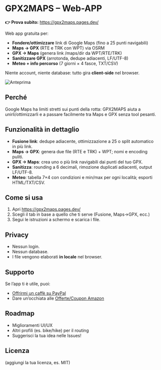 # GPX2MAPS – Web-APP
**👉 Prova subito:** https://gpx2maps.pages.dev/

Web app gratuita per:
- **Fondere/ottimizzare** link di Google Maps (fino a 25 punti navigabili)
- **Maps → GPX** (RTE e TRK con WPT) via OSRM
- **GPX → Maps** (genera link /maps/dir da WPT/RTE/TRK)
- **Sanitizzare GPX** (arrotonda, dedupe adiacenti, LF/UTF-8)
- **Meteo + info percorso** (7 giorni × 4 fasce, TXT/CSV)

Niente account, niente database: tutto gira **client-side** nel browser.

![Anteprima](https://gpx2maps.pages.dev/gpx2maps_og.jpg)

## Perché
Google Maps ha limiti stretti sui punti della rotta: GPX2MAPS aiuta a unirli/ottimizzarli e a passare facilmente tra Maps e GPX senza tool pesanti.

## Funzionalità in dettaglio
- **Fusione link**: dedupe adiacente, ottimizzazione a 25 o split automatico in più link.
- **Maps → GPX**: genera due file (RTE e TRK) + WPT; nomi e encoding puliti.
- **GPX → Maps**: crea uno o più link navigabili dai punti del tuo GPX.
- **Sanitizza**: rounding a 6 decimali, rimozione duplicati adiacenti, output LF/UTF-8.
- **Meteo**: tabella 7×4 con condizioni e min/max per ogni località; esporti HTML/TXT/CSV.

## Come si usa
1. Apri https://gpx2maps.pages.dev/
2. Scegli il tab in base a quello che ti serve (Fusione, Maps→GPX, ecc.)
3. Segui le istruzioni a schermo e scarica i file.

## Privacy
- Nessun login.
- Nessun database.
- I file vengono elaborati **in locale** nel browser.

## Supporto
Se l’app ti è utile, puoi:
- [Offrirmi un caffè su PayPal](https://www.paypal.com/donate?business=stefano.vitro%40gmail.com&no_recurring=0&item_name=Supporto+sviluppo+GPX2MAPS&currency_code=EUR)
- Dare un’occhiata alle [Offerte/Coupon Amazon](https://amzn.to/41o2XjA)

## Roadmap
- Miglioramenti UI/UX
- Altri profili (es. bike/hike) per il routing
- Suggerisci la tua idea nelle Issues!

## Licenza
(aggiungi la tua licenza, es. MIT)
